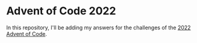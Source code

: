 # Advent of Code 2022

In this repository, I'll be adding my answers for the challenges of the [2022 Advent of Code](https://adventofcode.com/2022).
